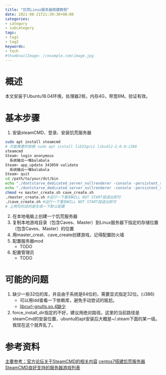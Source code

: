 ```yaml
---
title: "饥荒Linux服务器搭建教程"
date: 2021-08-21T21:39:30+08:00
categories:
- category
- subcategory
tags:
- tag1
- tag2
keywords:
- tech
#thumbnailImage: //example.com/image.jpg
---
```


<!--more-->
# 概述
本文安装于Ubuntu18.04环境，处理器2核，内存4G，带宽6M。验证有效。
# 基本步骤
1. 安装steamCMD、登录、安装饥荒服务器
```bash
sudo apt install steamcmd
# 可能需要的依赖 sudo apt install lib32gcc1 libsdl2-2.0.0:i386
steamcmd
Steam> login anonymous
  系统输出一堆balabala
Steam> app_update 343050 validate
  系统输出一堆balabala
Steam> quit
cd /path/to/your/dst/bin
echo "./dontstarve_dedicated_server_nullrenderer -console -persistent_storage_root /home/ubuntu/Game/dstsave -conf_dir dst -cluster World1 -shard Master" > master_create.sh
echo "./dontstarve_dedicated_server_nullrenderer -console -persistent_storage_root /home/ubuntu/Game/dstsave -conf_dir dst -cluster World1 -shard Caves" > cave_create.sh
chmod +x master_create.sh cave_create.sh
./master_create.sh #运行一下看到WILL NOT START就退出即可
./cave_create.sh #运行一下看到WILL NOT START就退出即可
# 上两句的目的是生成一下默认配置
```
2. 在本地电脑上创建一个饥荒服务器
3. 复制本地游戏目录（包含Caves、Master）到Linux服务器下指定的存储位置（包含Caves、Master）的位置
4. 用master_creat、cave_create创建游戏，记得配置防火墙
5. 配置服务器mod
    - TODO
6. 配置管理员
    - TODO

# 可能的问题
1. 缺少一些32位的库，并且由于系统是64位的，需要显式指定32位。(:i386)
    - 可以用ldd查看一下依赖库，避免手动尝试的尴尬。
    - [libcurl-gnutls.so.4缺少](https://wuter.cn/2282.html/)
2. force_install_dir指定的不好，建议用绝对路径。这里的当前路径是steamCmd的安装位置，ubuntu的apt安装后大概是~/.steam下面的某一级。我现在这个就弄乱了。
<!-- 快乐老家 密码#Friend4Ever -->
# 参考资料
[主要参考：官方论坛关于SteamCMD的相关内容](https://developer.valvesoftware.com/wiki/SteamCMD)
[centos7搭建饥荒服务器](https://blog.csdn.net/zhang41228/article/details/103106298)
[SteamCMD良好支持的服务器游戏列表](https://developer.valvesoftware.com/wiki/Dedicated_Servers_List)